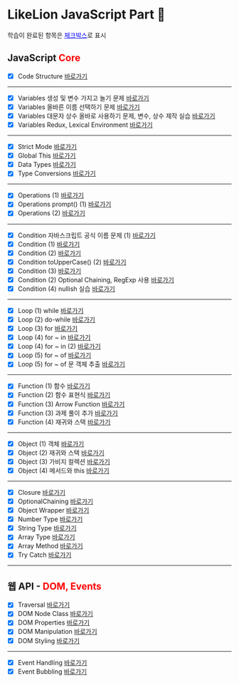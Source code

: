 # LikeLion JavaScript Part 🦁

<p>학습이 완료된 항목은 <span style="color:blue; text-decoration:underline">체크박스</span>로 표시</p>

## JavaScript <span style="color:red;">Core</span>

- [x] Code Structure [바로가기](https://github.com/ukssss/LIKELION-FE/pull/2/commits/becca5fb39ac39f278656d18ffe57271b32f7d46)

---

- [x] Variables 생성 및 변수 가지고 놀기 문제 [바로가기](https://github.com/ukssss/LIKELION-FE/pull/2/commits/697e31f40d4cd5c449ec5d1212b21bfec6b73697)
- [x] Variables 올바른 이름 선택하기 문제 [바로가기](https://github.com/ukssss/LIKELION-FE/pull/2/commits/4ff29f66e1b057ad173403f30faee0f3dd58b5cc)
- [x] Variables 대문자 상수 올바로 사용하기 문제, 변수, 상수 제작 실습 [바로가기](https://github.com/ukssss/LIKELION-FE/pull/2/commits/1af2c82563a0148b9095244608dd76aa7c652095)
- [x] Variables Redux, Lexical Environment [바로가기](https://github.com/ukssss/LIKELION-FE/pull/2/commits/2d320faf06e7ab8f5f537739f131141ba380e3c9)

---

- [x] Strict Mode [바로가기](https://github.com/ukssss/LIKELION-FE/pull/2/commits/1ab99b13c146bd3b8a06260cbe62d2f42bfa6ca6)
- [x] Global This [바로가기](https://github.com/ukssss/LIKELION-FE/pull/2/commits/a7297f694b6a082e9f61a7e7bcbe2cbbc16bad52)
- [x] Data Types [바로가기](https://github.com/ukssss/LIKELION-FE/pull/2/commits/7720342e0d2f7790179928bc5455501a39f64e32)
- [x] Type Conversions [바로가기](https://github.com/ukssss/LIKELION-FE/pull/2/commits/5f90d85c7fc94676b94b5234602410af6c34cd50)

---

- [x] Operations (1) [바로가기](https://github.com/ukssss/LIKELION-FE/pull/2/commits/69bb0fd819a61bc1a370e2f8faf3c2f36e12deff)
- [x] Operations prompt() (1) [바로가기](https://github.com/ukssss/LIKELION-FE/pull/2/commits/b3d7365f67bf3175c9afbaef2cba3f2bea1c4551)
- [x] Operations (2) [바로가기](https://github.com/ukssss/LIKELION-FE/pull/2/commits/23450214b2eff33ab66bd59224e6ad90014e2441)

---

- [x] Condition 자바스크립트 공식 이름 문제 (1) [바로가기](https://github.com/ukssss/LIKELION-FE/pull/2/commits/a827ed71a1ac1d28c95453cd6dfde7ab38382e30)
- [x] Condition (1) [바로가기](https://github.com/ukssss/LIKELION-FE/pull/2/commits/629de72e9620c69a8437b2e6f3b143b9dc6a6bde)
- [x] Condition (2) [바로가기](https://github.com/ukssss/LIKELION-FE/pull/2/commits/c3cd32267a408fa4ab4f017d27fb9c50438b98f9)
- [x] Condition toUpperCase() (2) [바로가기](https://github.com/ukssss/LIKELION-FE/pull/2/commits/59a2625e7d738f62f62b56915062aeaecd1b5e11)
- [x] Condition (3) [바로가기](https://github.com/ukssss/LIKELION-FE/pull/2/commits/eab78a8ccb3fd817df257fd51cd13bfc1e7e5a1b)
- [x] Condition (2) Optional Chaining, RegExp 사용 [바로가기](https://github.com/ukssss/LIKELION-FE/pull/4/commits/433800218fb5bb0024312d187f963a327feaefc1)
- [x] Condition (4) nullish 실습 [바로가기](https://github.com/ukssss/LIKELION-FE/pull/4/commits/630cc4d7be51196203bc612b86233e570c86457c)

---

- [x] Loop (1) while [바로가기](https://github.com/ukssss/LIKELION-FE/pull/4/commits/d22ba7ed025c22235def1cba45a457b42d6141d5)
- [x] Loop (2) do-while [바로가기](https://github.com/ukssss/LIKELION-FE/pull/4/commits/d964bfd895e00013f0a3cc4a92812c3d994ee161)
- [x] Loop (3) for [바로가기](https://github.com/ukssss/LIKELION-FE/pull/4/commits/ed2dacc055f31cc1bfd554fc0f0d7df5fc2207dd)
- [x] Loop (4) for ~ in [바로가기](https://github.com/ukssss/LIKELION-FE/tree/01.core)
- [x] Loop (4) for ~ in (2) [바로가기](https://github.com/ukssss/LIKELION-FE/pull/4/commits/02f71c5d4df28aaf9c5044fe0e68c30bb89295f5)
- [x] Loop (5) for ~ of [바로가기](https://github.com/ukssss/LIKELION-FE/pull/4/commits/faa950bdfda41909275ecdae9390c666a0737cef)
- [x] Loop (5) for ~ of 문 객체 추출 [바로가기](https://github.com/ukssss/LIKELION-FE/pull/5/commits/16f4801a57c58e496030268a2297ce478d0e91cc)

---

- [x] Function (1) 함수 [바로가기](https://github.com/ukssss/LIKELION-FE/pull/5/commits/5e705052398f149250afb6f175c90fd84d15fddf)
- [x] Function (2) 함수 표현식 [바로가기](https://github.com/ukssss/LIKELION-FE/pull/5/commits/4d2cdd81c31ce3b3322eb47ec3f12a7f07448a4c)
- [x] Function (3) Arrow Function [바로가기](https://github.com/ukssss/LIKELION-FE/pull/5/commits/bdfcfb8422f33cc93faf91ec16945e0fe3a11c95)
- [x] Function (3) 과제 풀이 추가 [바로가기](https://github.com/ukssss/LIKELION-FE/pull/6/commits/36196688073e5d068e994fa20e10a1bdde673bb7)
- [x] Function (4) 재귀와 스택 [바로가기](https://github.com/ukssss/LIKELION-FE/pull/6/commits/f3302ca90374b7f6bdbf0b8d70c966a49e457ad3)

---

- [x] Object (1) 객체 [바로가기](https://github.com/ukssss/LIKELION-FE/pull/6/commits/54c3e072bf2105ebfce7a0f6aba03947b7b32b35)
- [x] Object (2) 재귀와 스택 [바로가기](https://github.com/ukssss/LIKELION-FE/pull/6/commits/ed201c14d2563f23259467a2f643e3b91656269a)
- [x] Object (3) 가비지 컬렉션 [바로가기](https://github.com/ukssss/LIKELION-FE/pull/7/commits/7952d2d38dc170c2caf1c40611df749e9f27193f)
- [x] Object (4) 메서드와 this [바로가기](https://github.com/ukssss/LIKELION-FE/pull/7/commits/14757eca78b8d0cc19d509740d98c7adcdec0f7b)

---

- [x] Closure [바로가기](https://github.com/ukssss/LIKELION-FE/pull/7/commits/5fcbea750d2cfe65a144b6b4c57fe1df530e5f8d)
- [x] OptionalChaining [바로가기](https://github.com/ukssss/LIKELION-FE/pull/7/commits/e3363baa83f86f41666237a2aa767c19bee15b40)
- [x] Object Wrapper [바로가기](https://github.com/ukssss/LIKELION-FE/pull/7/commits/ea7c461aa1bf6a4e70611cc6dbd3a99c3867c19e)
- [x] Number Type [바로가기](https://github.com/ukssss/LIKELION-FE/pull/7/commits/b00a141cb83f011e3e6c8a52e4ac1438f5ea9f03)
- [x] String Type [바로가기](https://github.com/ukssss/LIKELION-FE/pull/7/commits/196c7dba73df913281b80d7e8e31faae281585f0)
- [x] Array Type [바로가기](https://github.com/ukssss/LIKELION-FE/pull/7/commits/4944abb79da275c2e3b4f5e99021b7942bd66eea)
- [x] Array Method [바로가기](https://github.com/ukssss/LIKELION-FE/pull/8/commits/76142a96c389a473fb707a45cfd54a3947b4c57b)
- [x] Try Catch [바로가기](https://github.com/ukssss/LIKELION-FE/pull/8/commits/53d6aebd0b1e8e4ebd16ecbf4ba7be7743870689)

---

## 웹 API - <span style="color:red;">DOM, Events</span>

- [x] Traversal [바로가기](https://github.com/ukssss/LIKELION-FE/pull/10/commits/1ecdf077c86942d98ea0fe08d326815d6bcd0438)
- [x] DOM Node Class [바로가기](https://github.com/ukssss/LIKELION-FE/pull/11/commits/d85b7328ca69e9249ae81a3093dded622e6084d8)
- [x] DOM Properties [바로가기](https://github.com/ukssss/LIKELION-FE/pull/11/commits/85c8b80afb04cfbb18932754b115d83e58f8c4e2)
- [x] DOM Manipulation [바로가기](https://github.com/ukssss/LIKELION-FE/pull/11/commits/a1ff9a08144adaf9605e641f934baca21cd7b44b)
- [x] DOM Styling [바로가기](https://github.com/ukssss/LIKELION-FE/pull/12/commits/fc36c75f168095f828bffe3674754f753c1bb37f)

---

- [x] Event Handling [바로가기](https://github.com/ukssss/LIKELION-FE/pull/12/commits/424b8a6e574329bd5bc3b143d610f6e3c6089b8e)
- [x] Event Bubbling [바로가기](https://github.com/ukssss/LIKELION-FE/pull/12/commits/403f0d8da4b84d39b755874d496f4bd6d10bcf3e)
